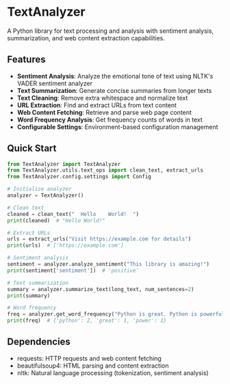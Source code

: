 # TextAnalyzer

A Python library for text processing and analysis with sentiment analysis, summarization, and web content extraction capabilities.

## Features

- **Sentiment Analysis**: Analyze the emotional tone of text using NLTK's VADER sentiment analyzer
- **Text Summarization**: Generate concise summaries from longer texts
- **Text Cleaning**: Remove extra whitespace and normalize text
- **URL Extraction**: Find and extract URLs from text content
- **Web Content Fetching**: Retrieve and parse web page content
- **Word Frequency Analysis**: Get frequency counts of words in text
- **Configurable Settings**: Environment-based configuration management

## Quick Start

```python
from TextAnalyzer import TextAnalyzer
from TextAnalyzer.utils.text_ops import clean_text, extract_urls
from TextAnalyzer.config.settings import Config

# Initialize analyzer
analyzer = TextAnalyzer()

# Clean text
cleaned = clean_text("  Hello    World!  ")
print(cleaned)  # "Hello World!"

# Extract URLs
urls = extract_urls("Visit https://example.com for details")
print(urls)  # ['https://example.com']

# Sentiment analysis
sentiment = analyzer.analyze_sentiment("This library is amazing!")
print(sentiment['sentiment'])  # 'positive'

# Text summarization
summary = analyzer.summarize_text(long_text, num_sentences=2)
print(summary)

# Word frequency
freq = analyzer.get_word_frequency("Python is great. Python is powerful.")
print(freq)  # {'python': 2, 'great': 1, 'power': 1}
```

## Dependencies

- requests: HTTP requests and web content fetching
- beautifulsoup4: HTML parsing and content extraction
- nltk: Natural language processing (tokenization, sentiment analysis)
